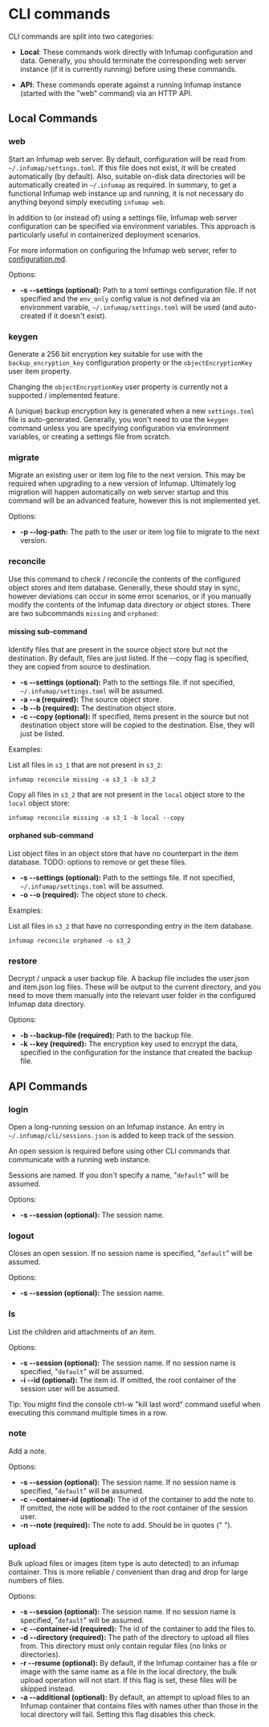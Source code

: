# CLI commands

CLI commands are split into two categories:

- **Local**: These commands work directly with Infumap configuration and data. Generally, you should terminate the corresponding web server instance (if it is currently running) before using these commands.

- **API**: These commands operate against a running Infumap instance (started with the "web" command) via an HTTP API.


## Local Commands

### web

Start an Infumap web server. By default, configuration will be read from `~/.infumap/settings.toml`. If this file does not exist, it will be created automatically (by default). Also, suitable on-disk data directories will be automatically created in `~/.infumap` as required. In summary, to get a functional Infumap web instance up and running, it is not necessary do anything beyond simply executing `infumap web`.

In addition to (or instead of) using a settings file, Infumap web server configuration can be specified via environment variables. This approach is particularly useful in containerized deployment scenarios.

For more information on configuring the Infumap web server, refer to [configuration.md](configuration.md).


Options:
- **-s --settings (optional):** Path to a toml settings configuration file. If not specified and the `env_only` config value is not defined via an environment varable, `~/.infumap/settings.toml` will be used (and auto-created if it doesn't exist).


### keygen

Generate a 256 bit encryption key suitable for use with the `backup_encryption_key` configuration property or the `objectEncryptionKey` user item property.

Changing the `objectEncryptionKey` user property is currently not a supported / implemented feature.

A (unique) backup encryption key is generated when a new `settings.toml` file is auto-generated. Generally, you won't need to use the `keygen` command unless you are specifying configuration via environment variables, or creating a settings file from scratch.


### migrate

Migrate an existing user or item log file to the next version. This may be required when upgrading to a new version of Infumap. Ultimately log migration will happen automatically on web server startup and this command will be an advanced feature, however this is not implemented yet.

Options:
- **-p --log-path:** The path to the user or item log file to migrate to the next version.


### reconcile

Use this command to check / reconcile the contents of the configured object stores and item database. Generally, these
should stay in sync, however deviations can occur in some error scenarios, or if you manually modify the contents of the
Infumap data directory or object stores. There are two subcommands `missing` and `orphaned`:

#### missing sub-command

Identify files that are present in the source object store but not the destination. By default, files are just listed. If the --copy flag is specified, they are copied from source to destination.

- **-s --settings (optional):** Path to the settings file. If not specified, `~/.infumap/settings.toml` will be assumed.
- **-a --a (required):** The source object store.
- **-b --b (required):** The destination object store.
- **-c --copy (optional):** If specified, items present in the source but not destination object store will be copied to the destination. Else, they will just be listed.

Examples:

List all files in `s3_1` that are not present in `s3_2`:

```
infumap reconcile missing -a s3_1 -b s3_2
```

Copy all files in `s3_2` that are not present in the `local` object store to the `local` object store:

```
infumap reconcile missing -a s3_1 -b local --copy
```

#### orphaned sub-command

List object files in an object store that have no counterpart in the item database. TODO: options to remove or get these files.

- **-s --settings (optional):** Path to the settings file. If not specified, `~/.infumap/settings.toml` will be assumed.
- **-o --o (required):** The object store to check.

Examples:

List all files in `s3_2` that have no corresponding entry in the item database.

```
infumap reconcile orphaned -o s3_2
```


### restore

Decrypt / unpack a user backup file. A backup file includes the user.json and item.json log files. These will be output to the current directory, and you need to move them manually into the relevant user folder in the configured Infumap data directory.

Options:
- **-b --backup-file (required):** Path to the backup file.
- **-k --key (required):** The encryption key used to encrypt the data, specified in the configuration for the instance that created the backup file.


## API Commands

### login

Open a long-running session on an Infumap instance. An entry in `~/.infumap/cli/sessions.json` is added to keep track of the session.

An open session is required before using other CLI commands that communicate with a running web instance.

Sessions are named. If you don't specify a name, "`default`" will be assumed.

Options:
- **-s --session (optional):** The session name.


### logout

Closes an open session. If no session name is specified, "`default`" will be assumed.

Options:
- **-s --session (optional):** The session name.


### ls

List the children and attachments of an item.

Options:
- **-s --session (optional):** The session name. If no session name is specified, "`default`" will be assumed.
- **-i --id (optional):** The item id. If omitted, the root container of the session user will be assumed.

Tip: You might find the console ctrl-w "kill last word" command useful when executing this command multiple times in a row.


### note

Add a note.

Options:
- **-s --session (optional):** The session name. If no session name is specified, "`default`" will be assumed.
- **-c --container-id (optional):** The id of the container to add the note to. If omitted, the note will be added to the root container of the session user.
- **-n --note (required):** The note to add. Should be in quotes (" ").


### upload

Bulk upload files or images (item type is auto detected) to an infumap container. This is more reliable / convenient than drag and drop for large numbers of files.

Options:
- **-s --session (optional):** The session name. If no session name is specified, "`default`" will be assumed.
- **-c --container-id (required):** The id of the container to add the files to.
- **-d --directory (required):** The path of the directory to upload all files from. This directory must only contain regular files (no links or directories).
- **-r --resume (optional):** By default, if the Infumap container has a file or image with the same name as a file in the local directory, the bulk upload operation will not start. If this flag is set, these files will be skipped instead.
- **-a --additional (optional):** By default, an attempt to upload files to an Infumap container that contains files with names other than those in the local directory will fail. Setting this flag disables this check.
